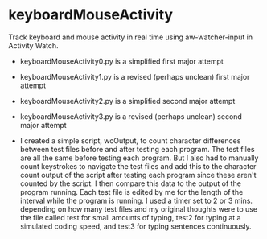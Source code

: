 # keyboardMouseActivity
Track keyboard and mouse activity in real time using aw-watcher-input in Activity Watch.

- keyboardMouseActivity0.py is a simplified first major attempt
- keyboardMouseActivity1.py is a revised (perhaps unclean) first major attempt
- keyboardMouseActivity2.py is a simplified second major attempt
- keyboardMouseActivity3.py is a revised (perhaps unclean) second major attempt

- I created a simple script, wcOutput, to count character differences between test files before and after testing each program. The test files are all the same before testing each program. But I also had to manually count keystrokes to navigate the test files and add this to the character count output of the script after testing each program since these aren't counted by the script. I then compare this data to the output of the program running. Each test file is edited by me for the length of the interval while the program is running. I used a timer set to 2 or 3 mins. depending on how many test files and my original thoughts were to use the file called test for small amounts of typing, test2 for typing at a simulated coding speed, and test3 for typing sentences continuously.
